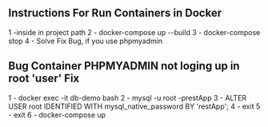 ## Instructions For Run Containers in Docker

1 -inside in project path
2 - docker-compose up --build
3 - docker-compose stop
4 - Solve Fix Bug, if you use phpmyadmin  

## Bug Container PHPMYADMIN not loging up in root 'user' Fix

1 - docker exec -it db-demo bash
2 - mysql -u root -prestApp
3 - ALTER USER root IDENTIFIED WITH mysql_native_password BY 'restApp';
4 - exit
5 - exit
6 - docker-compose up